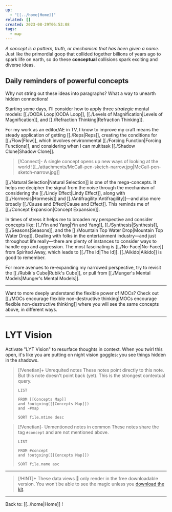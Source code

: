 ```yaml
---
up:
  - "[[../home|Home]]"
related: []
created: 2023-08-29T06:53:08
tags:
  - map
---
```

 *A concept is a pattern, truth, or mechanism that has been given a name.*
Just like the primordial goop that collided together billions of years ago to spark life on earth, so do these **conceptual** collisions spark exciting and diverse ideas. 

## Daily reminders of powerful concepts
Why not string out these ideas into paragraphs? What a way to unearth hidden connections!

Starting some days, I'll consider how to apply three *strategic* mental models: [[./OODA Loop|OODA Loop]], [[./Levels of Magnification|Levels of Magnification]], and [[./Refraction Thinking|Refraction Thinking]]. 

For my work as an editor/AE in TV, I know to improve my craft means the steady application of getting [[./Reps|Reps]], creating the conditions for [[./Flow|Flow]], which involves environmental [[./Forcing Function|Forcing Functions]], and considering when I can multitask [[./Shadow Clone|Shadow Clone]]. 

> [!Connect]- A single concept opens up new ways of looking at the world
> ![[../attachments/McCall-pen-sketch-narrow.jpg|McCall-pen-sketch-narrow.jpg]]

[[./Natural Selection|Natural Selection]] is one of the mega-concepts. It helps me decipher the signal from the noise through the mechanism of considering the [[./Lindy Effect|Lindy Effect]], along with [[./Hormesis|Hormesis]] and [[./Antifragility|Antifragility]]—and also more broadly [[./Cause and Effect|Cause and Effect]]. This reminds me of [[./Concept Expansion|Concept Expansion]].

In times of stress it helps me to broaden my perspective and consider concepts like: [[./Yin and Yang|Yin and Yang]], [[./Synthesis|Synthesis]], [[./Seasons|Seasons]], and the [[./Mountain Top Water Drop|Mountain Top Water Drop]]. Dealing with folks in the entertainment industry—and just throughout life really—there are plenty of instances to consider ways to handle ego and aggression. The most fascinating is [[./No-Face|No-Face]] from Spirited Away, which leads to [[./The Id|The Id]]. [[./Aikido|Aikido]] is good to remember. 

For more avenues to re-expanding my narrowed perspective, try to revisit the [[./Rubik's Cube|Rubik's Cube]], or pull from [[./Munger's Mental Models|Munger's Mental Models]].

---

Want to more deeply understand the flexible power of MOCs? Check out [[./MOCs encourage flexible non-destructive thinking|MOCs encourage flexible non-destructive thinking]] where you will see the same concepts above, in different ways.

---

# LYT Vision
Activate "LYT Vision" to resurface thoughts in context. When you twirl this open, it's like you are putting on night vision goggles: you see things hidden in the shadows.

> [!Venetian]+ Unrequited notes
> These notes point directly to this note. But this note doesn't point back (yet). This is the strongest contextual query.
> 
> ```dataview
> LIST
> 
> FROM [[Concepts Map]]
> and !outgoing([[Concepts Map]])
> and -#map
> 
> SORT file.mtime desc
> ```

> [!Venetian]- Unmentioned notes in common
> These notes share the tag `#concept` and are not mentioned above.
> 
> ```dataview
> LIST
> 
> FROM #concept
> and !outgoing([[Concepts Map]])
> 
> SORT file.name asc
> ```

---

> [!HINT]+ These data views 🔬 only render in the free downloadable version.
> You won't be able to see the magic unless you [download the kit](https://www.linkingyourthinking.com/download-lyt-kit).

---

Back to: [[../home|Home]] !